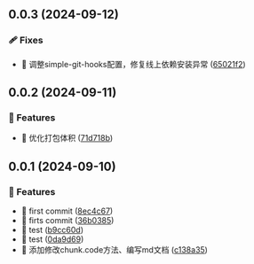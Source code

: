 ## 0.0.3 (2024-09-12)

### 🩹 Fixes

- 🐛 调整simple-git-hooks配置，修复线上依赖安装异常 ([65021f2](https://github.com/Augenstern936/vite-plugin-auto-inject-css/commit/65021f2))

## 0.0.2 (2024-09-11)

### 🚀 Features

- 🚀 优化打包体积 ([71d718b](https://github.com/Augenstern936/vite-plugin-auto-inject-css/commit/71d718b))

## 0.0.1 (2024-09-10)

### 🚀 Features

- 🚀 first commit ([8ec4c67](https://github.com/Augenstern936/vite-plugin-auto-inject-css/commit/8ec4c67))
- 🚀 firts commit ([36b0385](https://github.com/Augenstern936/vite-plugin-auto-inject-css/commit/36b0385))
- 🚀 test ([b9cc60d](https://github.com/Augenstern936/vite-plugin-auto-inject-css/commit/b9cc60d))
- 🚀 test ([0da9d69](https://github.com/Augenstern936/vite-plugin-auto-inject-css/commit/0da9d69))
- 🚀 添加修改chunk.code方法、编写md文档 ([c138a35](https://github.com/Augenstern936/vite-plugin-auto-inject-css/commit/c138a35))
